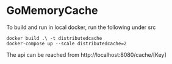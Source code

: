 # GoMemoryCache

To build and run in local docker, run the following under src

```
docker build .\ -t distributedcache
docker-compose up --scale distributedcache=2
```

The api can be reached from 
http://localhost:8080/cache/[Key]
